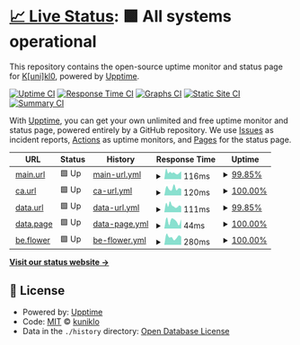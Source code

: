 # [📈 Live Status](https://kunik1o.github.io/heartbeat.oau): <!--live status--> **🟩 All systems operational**

This repository contains the open-source uptime monitor and status page for [K[uni]kl0](https://kunik1o.github.io/heartbeat.oau), powered by [Upptime](https://github.com/upptime/upptime).

[![Uptime CI](https://github.com/kunik1o/heartbeat.oau/workflows/Uptime%20CI/badge.svg)](https://github.com/kunik1o/heartbeat.oau/actions?query=workflow%3A%22Uptime+CI%22)
[![Response Time CI](https://github.com/kunik1o/heartbeat.oau/workflows/Response%20Time%20CI/badge.svg)](https://github.com/kunik1o/heartbeat.oau/actions?query=workflow%3A%22Response+Time+CI%22)
[![Graphs CI](https://github.com/kunik1o/heartbeat.oau/workflows/Graphs%20CI/badge.svg)](https://github.com/kunik1o/heartbeat.oau/actions?query=workflow%3A%22Graphs+CI%22)
[![Static Site CI](https://github.com/kunik1o/heartbeat.oau/workflows/Static%20Site%20CI/badge.svg)](https://github.com/kunik1o/heartbeat.oau/actions?query=workflow%3A%22Static+Site+CI%22)
[![Summary CI](https://github.com/kunik1o/heartbeat.oau/workflows/Summary%20CI/badge.svg)](https://github.com/kunik1o/heartbeat.oau/actions?query=workflow%3A%22Summary+CI%22)

With [Upptime](https://upptime.js.org), you can get your own unlimited and free uptime monitor and status page, powered entirely by a GitHub repository. We use [Issues](https://github.com/kunik1o/heartbeat.oau/issues) as incident reports, [Actions](https://github.com/kunik1o/heartbeat.oau/actions) as uptime monitors, and [Pages](https://kunik1o.github.io/heartbeat.oau) for the status page.

<!--start: status pages-->
<!-- This summary is generated by Upptime (https://github.com/upptime/upptime) -->
<!-- Do not edit this manually, your changes will be overwritten -->
<!-- prettier-ignore -->
| URL | Status | History | Response Time | Uptime |
| --- | ------ | ------- | ------------- | ------ |
| <img alt="" src="https://raw.githubusercontent.com/one-among-us/web/main/public/favicon.png" height="13"> [main.url](https://www.one-among.us/) | 🟩 Up | [main-url.yml](https://github.com/artefaritaKuniklo/heartbeat.oau/commits/HEAD/history/main-url.yml) | <details><summary><img alt="Response time graph" src="./graphs/main-url/response-time-week.png" height="20"> 116ms</summary><br><a href="https://artefaritaKuniklo.github.io/heartbeat.oau/history/main-url"><img alt="Response time 120" src="https://img.shields.io/endpoint?url=https%3A%2F%2Fraw.githubusercontent.com%2FartefaritaKuniklo%2Fheartbeat.oau%2FHEAD%2Fapi%2Fmain-url%2Fresponse-time.json"></a><br><a href="https://artefaritaKuniklo.github.io/heartbeat.oau/history/main-url"><img alt="24-hour response time 176" src="https://img.shields.io/endpoint?url=https%3A%2F%2Fraw.githubusercontent.com%2FartefaritaKuniklo%2Fheartbeat.oau%2FHEAD%2Fapi%2Fmain-url%2Fresponse-time-day.json"></a><br><a href="https://artefaritaKuniklo.github.io/heartbeat.oau/history/main-url"><img alt="7-day response time 116" src="https://img.shields.io/endpoint?url=https%3A%2F%2Fraw.githubusercontent.com%2FartefaritaKuniklo%2Fheartbeat.oau%2FHEAD%2Fapi%2Fmain-url%2Fresponse-time-week.json"></a><br><a href="https://artefaritaKuniklo.github.io/heartbeat.oau/history/main-url"><img alt="30-day response time 140" src="https://img.shields.io/endpoint?url=https%3A%2F%2Fraw.githubusercontent.com%2FartefaritaKuniklo%2Fheartbeat.oau%2FHEAD%2Fapi%2Fmain-url%2Fresponse-time-month.json"></a><br><a href="https://artefaritaKuniklo.github.io/heartbeat.oau/history/main-url"><img alt="1-year response time 120" src="https://img.shields.io/endpoint?url=https%3A%2F%2Fraw.githubusercontent.com%2FartefaritaKuniklo%2Fheartbeat.oau%2FHEAD%2Fapi%2Fmain-url%2Fresponse-time-year.json"></a></details> | <details><summary><a href="https://artefaritaKuniklo.github.io/heartbeat.oau/history/main-url">99.85%</a></summary><a href="https://artefaritaKuniklo.github.io/heartbeat.oau/history/main-url"><img alt="All-time uptime 99.99%" src="https://img.shields.io/endpoint?url=https%3A%2F%2Fraw.githubusercontent.com%2FartefaritaKuniklo%2Fheartbeat.oau%2FHEAD%2Fapi%2Fmain-url%2Fuptime.json"></a><br><a href="https://artefaritaKuniklo.github.io/heartbeat.oau/history/main-url"><img alt="24-hour uptime 100.00%" src="https://img.shields.io/endpoint?url=https%3A%2F%2Fraw.githubusercontent.com%2FartefaritaKuniklo%2Fheartbeat.oau%2FHEAD%2Fapi%2Fmain-url%2Fuptime-day.json"></a><br><a href="https://artefaritaKuniklo.github.io/heartbeat.oau/history/main-url"><img alt="7-day uptime 99.85%" src="https://img.shields.io/endpoint?url=https%3A%2F%2Fraw.githubusercontent.com%2FartefaritaKuniklo%2Fheartbeat.oau%2FHEAD%2Fapi%2Fmain-url%2Fuptime-week.json"></a><br><a href="https://artefaritaKuniklo.github.io/heartbeat.oau/history/main-url"><img alt="30-day uptime 99.96%" src="https://img.shields.io/endpoint?url=https%3A%2F%2Fraw.githubusercontent.com%2FartefaritaKuniklo%2Fheartbeat.oau%2FHEAD%2Fapi%2Fmain-url%2Fuptime-month.json"></a><br><a href="https://artefaritaKuniklo.github.io/heartbeat.oau/history/main-url"><img alt="1-year uptime 99.99%" src="https://img.shields.io/endpoint?url=https%3A%2F%2Fraw.githubusercontent.com%2FartefaritaKuniklo%2Fheartbeat.oau%2FHEAD%2Fapi%2Fmain-url%2Fuptime-year.json"></a></details>
| <img alt="" src="https://raw.githubusercontent.com/one-among-us/web/main/public/favicon.png" height="13"> [ca.url](https://oneamongus.ca/) | 🟩 Up | [ca-url.yml](https://github.com/artefaritaKuniklo/heartbeat.oau/commits/HEAD/history/ca-url.yml) | <details><summary><img alt="Response time graph" src="./graphs/ca-url/response-time-week.png" height="20"> 120ms</summary><br><a href="https://artefaritaKuniklo.github.io/heartbeat.oau/history/ca-url"><img alt="Response time 165" src="https://img.shields.io/endpoint?url=https%3A%2F%2Fraw.githubusercontent.com%2FartefaritaKuniklo%2Fheartbeat.oau%2FHEAD%2Fapi%2Fca-url%2Fresponse-time.json"></a><br><a href="https://artefaritaKuniklo.github.io/heartbeat.oau/history/ca-url"><img alt="24-hour response time 203" src="https://img.shields.io/endpoint?url=https%3A%2F%2Fraw.githubusercontent.com%2FartefaritaKuniklo%2Fheartbeat.oau%2FHEAD%2Fapi%2Fca-url%2Fresponse-time-day.json"></a><br><a href="https://artefaritaKuniklo.github.io/heartbeat.oau/history/ca-url"><img alt="7-day response time 120" src="https://img.shields.io/endpoint?url=https%3A%2F%2Fraw.githubusercontent.com%2FartefaritaKuniklo%2Fheartbeat.oau%2FHEAD%2Fapi%2Fca-url%2Fresponse-time-week.json"></a><br><a href="https://artefaritaKuniklo.github.io/heartbeat.oau/history/ca-url"><img alt="30-day response time 145" src="https://img.shields.io/endpoint?url=https%3A%2F%2Fraw.githubusercontent.com%2FartefaritaKuniklo%2Fheartbeat.oau%2FHEAD%2Fapi%2Fca-url%2Fresponse-time-month.json"></a><br><a href="https://artefaritaKuniklo.github.io/heartbeat.oau/history/ca-url"><img alt="1-year response time 165" src="https://img.shields.io/endpoint?url=https%3A%2F%2Fraw.githubusercontent.com%2FartefaritaKuniklo%2Fheartbeat.oau%2FHEAD%2Fapi%2Fca-url%2Fresponse-time-year.json"></a></details> | <details><summary><a href="https://artefaritaKuniklo.github.io/heartbeat.oau/history/ca-url">100.00%</a></summary><a href="https://artefaritaKuniklo.github.io/heartbeat.oau/history/ca-url"><img alt="All-time uptime 99.93%" src="https://img.shields.io/endpoint?url=https%3A%2F%2Fraw.githubusercontent.com%2FartefaritaKuniklo%2Fheartbeat.oau%2FHEAD%2Fapi%2Fca-url%2Fuptime.json"></a><br><a href="https://artefaritaKuniklo.github.io/heartbeat.oau/history/ca-url"><img alt="24-hour uptime 100.00%" src="https://img.shields.io/endpoint?url=https%3A%2F%2Fraw.githubusercontent.com%2FartefaritaKuniklo%2Fheartbeat.oau%2FHEAD%2Fapi%2Fca-url%2Fuptime-day.json"></a><br><a href="https://artefaritaKuniklo.github.io/heartbeat.oau/history/ca-url"><img alt="7-day uptime 100.00%" src="https://img.shields.io/endpoint?url=https%3A%2F%2Fraw.githubusercontent.com%2FartefaritaKuniklo%2Fheartbeat.oau%2FHEAD%2Fapi%2Fca-url%2Fuptime-week.json"></a><br><a href="https://artefaritaKuniklo.github.io/heartbeat.oau/history/ca-url"><img alt="30-day uptime 100.00%" src="https://img.shields.io/endpoint?url=https%3A%2F%2Fraw.githubusercontent.com%2FartefaritaKuniklo%2Fheartbeat.oau%2FHEAD%2Fapi%2Fca-url%2Fuptime-month.json"></a><br><a href="https://artefaritaKuniklo.github.io/heartbeat.oau/history/ca-url"><img alt="1-year uptime 99.93%" src="https://img.shields.io/endpoint?url=https%3A%2F%2Fraw.githubusercontent.com%2FartefaritaKuniklo%2Fheartbeat.oau%2FHEAD%2Fapi%2Fca-url%2Fuptime-year.json"></a></details>
| <img alt="" src="https://raw.githubusercontent.com/one-among-us/web/main/public/favicon.png" height="13"> [data.url](https://data.one-among.us/) | 🟩 Up | [data-url.yml](https://github.com/artefaritaKuniklo/heartbeat.oau/commits/HEAD/history/data-url.yml) | <details><summary><img alt="Response time graph" src="./graphs/data-url/response-time-week.png" height="20"> 111ms</summary><br><a href="https://artefaritaKuniklo.github.io/heartbeat.oau/history/data-url"><img alt="Response time 120" src="https://img.shields.io/endpoint?url=https%3A%2F%2Fraw.githubusercontent.com%2FartefaritaKuniklo%2Fheartbeat.oau%2FHEAD%2Fapi%2Fdata-url%2Fresponse-time.json"></a><br><a href="https://artefaritaKuniklo.github.io/heartbeat.oau/history/data-url"><img alt="24-hour response time 112" src="https://img.shields.io/endpoint?url=https%3A%2F%2Fraw.githubusercontent.com%2FartefaritaKuniklo%2Fheartbeat.oau%2FHEAD%2Fapi%2Fdata-url%2Fresponse-time-day.json"></a><br><a href="https://artefaritaKuniklo.github.io/heartbeat.oau/history/data-url"><img alt="7-day response time 111" src="https://img.shields.io/endpoint?url=https%3A%2F%2Fraw.githubusercontent.com%2FartefaritaKuniklo%2Fheartbeat.oau%2FHEAD%2Fapi%2Fdata-url%2Fresponse-time-week.json"></a><br><a href="https://artefaritaKuniklo.github.io/heartbeat.oau/history/data-url"><img alt="30-day response time 126" src="https://img.shields.io/endpoint?url=https%3A%2F%2Fraw.githubusercontent.com%2FartefaritaKuniklo%2Fheartbeat.oau%2FHEAD%2Fapi%2Fdata-url%2Fresponse-time-month.json"></a><br><a href="https://artefaritaKuniklo.github.io/heartbeat.oau/history/data-url"><img alt="1-year response time 120" src="https://img.shields.io/endpoint?url=https%3A%2F%2Fraw.githubusercontent.com%2FartefaritaKuniklo%2Fheartbeat.oau%2FHEAD%2Fapi%2Fdata-url%2Fresponse-time-year.json"></a></details> | <details><summary><a href="https://artefaritaKuniklo.github.io/heartbeat.oau/history/data-url">99.85%</a></summary><a href="https://artefaritaKuniklo.github.io/heartbeat.oau/history/data-url"><img alt="All-time uptime 99.98%" src="https://img.shields.io/endpoint?url=https%3A%2F%2Fraw.githubusercontent.com%2FartefaritaKuniklo%2Fheartbeat.oau%2FHEAD%2Fapi%2Fdata-url%2Fuptime.json"></a><br><a href="https://artefaritaKuniklo.github.io/heartbeat.oau/history/data-url"><img alt="24-hour uptime 100.00%" src="https://img.shields.io/endpoint?url=https%3A%2F%2Fraw.githubusercontent.com%2FartefaritaKuniklo%2Fheartbeat.oau%2FHEAD%2Fapi%2Fdata-url%2Fuptime-day.json"></a><br><a href="https://artefaritaKuniklo.github.io/heartbeat.oau/history/data-url"><img alt="7-day uptime 99.85%" src="https://img.shields.io/endpoint?url=https%3A%2F%2Fraw.githubusercontent.com%2FartefaritaKuniklo%2Fheartbeat.oau%2FHEAD%2Fapi%2Fdata-url%2Fuptime-week.json"></a><br><a href="https://artefaritaKuniklo.github.io/heartbeat.oau/history/data-url"><img alt="30-day uptime 99.89%" src="https://img.shields.io/endpoint?url=https%3A%2F%2Fraw.githubusercontent.com%2FartefaritaKuniklo%2Fheartbeat.oau%2FHEAD%2Fapi%2Fdata-url%2Fuptime-month.json"></a><br><a href="https://artefaritaKuniklo.github.io/heartbeat.oau/history/data-url"><img alt="1-year uptime 99.98%" src="https://img.shields.io/endpoint?url=https%3A%2F%2Fraw.githubusercontent.com%2FartefaritaKuniklo%2Fheartbeat.oau%2FHEAD%2Fapi%2Fdata-url%2Fuptime-year.json"></a></details>
| <img alt="" src="https://raw.githubusercontent.com/one-among-us/web/main/public/favicon.png" height="13"> [data.page](https://data.one-among.us/people/noname/page.js) | 🟩 Up | [data-page.yml](https://github.com/artefaritaKuniklo/heartbeat.oau/commits/HEAD/history/data-page.yml) | <details><summary><img alt="Response time graph" src="./graphs/data-page/response-time-week.png" height="20"> 44ms</summary><br><a href="https://artefaritaKuniklo.github.io/heartbeat.oau/history/data-page"><img alt="Response time 40" src="https://img.shields.io/endpoint?url=https%3A%2F%2Fraw.githubusercontent.com%2FartefaritaKuniklo%2Fheartbeat.oau%2FHEAD%2Fapi%2Fdata-page%2Fresponse-time.json"></a><br><a href="https://artefaritaKuniklo.github.io/heartbeat.oau/history/data-page"><img alt="24-hour response time 53" src="https://img.shields.io/endpoint?url=https%3A%2F%2Fraw.githubusercontent.com%2FartefaritaKuniklo%2Fheartbeat.oau%2FHEAD%2Fapi%2Fdata-page%2Fresponse-time-day.json"></a><br><a href="https://artefaritaKuniklo.github.io/heartbeat.oau/history/data-page"><img alt="7-day response time 44" src="https://img.shields.io/endpoint?url=https%3A%2F%2Fraw.githubusercontent.com%2FartefaritaKuniklo%2Fheartbeat.oau%2FHEAD%2Fapi%2Fdata-page%2Fresponse-time-week.json"></a><br><a href="https://artefaritaKuniklo.github.io/heartbeat.oau/history/data-page"><img alt="30-day response time 46" src="https://img.shields.io/endpoint?url=https%3A%2F%2Fraw.githubusercontent.com%2FartefaritaKuniklo%2Fheartbeat.oau%2FHEAD%2Fapi%2Fdata-page%2Fresponse-time-month.json"></a><br><a href="https://artefaritaKuniklo.github.io/heartbeat.oau/history/data-page"><img alt="1-year response time 40" src="https://img.shields.io/endpoint?url=https%3A%2F%2Fraw.githubusercontent.com%2FartefaritaKuniklo%2Fheartbeat.oau%2FHEAD%2Fapi%2Fdata-page%2Fresponse-time-year.json"></a></details> | <details><summary><a href="https://artefaritaKuniklo.github.io/heartbeat.oau/history/data-page">100.00%</a></summary><a href="https://artefaritaKuniklo.github.io/heartbeat.oau/history/data-page"><img alt="All-time uptime 99.99%" src="https://img.shields.io/endpoint?url=https%3A%2F%2Fraw.githubusercontent.com%2FartefaritaKuniklo%2Fheartbeat.oau%2FHEAD%2Fapi%2Fdata-page%2Fuptime.json"></a><br><a href="https://artefaritaKuniklo.github.io/heartbeat.oau/history/data-page"><img alt="24-hour uptime 100.00%" src="https://img.shields.io/endpoint?url=https%3A%2F%2Fraw.githubusercontent.com%2FartefaritaKuniklo%2Fheartbeat.oau%2FHEAD%2Fapi%2Fdata-page%2Fuptime-day.json"></a><br><a href="https://artefaritaKuniklo.github.io/heartbeat.oau/history/data-page"><img alt="7-day uptime 100.00%" src="https://img.shields.io/endpoint?url=https%3A%2F%2Fraw.githubusercontent.com%2FartefaritaKuniklo%2Fheartbeat.oau%2FHEAD%2Fapi%2Fdata-page%2Fuptime-week.json"></a><br><a href="https://artefaritaKuniklo.github.io/heartbeat.oau/history/data-page"><img alt="30-day uptime 99.92%" src="https://img.shields.io/endpoint?url=https%3A%2F%2Fraw.githubusercontent.com%2FartefaritaKuniklo%2Fheartbeat.oau%2FHEAD%2Fapi%2Fdata-page%2Fuptime-month.json"></a><br><a href="https://artefaritaKuniklo.github.io/heartbeat.oau/history/data-page"><img alt="1-year uptime 99.99%" src="https://img.shields.io/endpoint?url=https%3A%2F%2Fraw.githubusercontent.com%2FartefaritaKuniklo%2Fheartbeat.oau%2FHEAD%2Fapi%2Fdata-page%2Fuptime-year.json"></a></details>
| <img alt="" src="https://raw.githubusercontent.com/one-among-us/web/main/public/favicon.png" height="13"> [be.flower](https://backend.one-among.us/flowers/get?id=noname) | 🟩 Up | [be-flower.yml](https://github.com/artefaritaKuniklo/heartbeat.oau/commits/HEAD/history/be-flower.yml) | <details><summary><img alt="Response time graph" src="./graphs/be-flower/response-time-week.png" height="20"> 280ms</summary><br><a href="https://artefaritaKuniklo.github.io/heartbeat.oau/history/be-flower"><img alt="Response time 379" src="https://img.shields.io/endpoint?url=https%3A%2F%2Fraw.githubusercontent.com%2FartefaritaKuniklo%2Fheartbeat.oau%2FHEAD%2Fapi%2Fbe-flower%2Fresponse-time.json"></a><br><a href="https://artefaritaKuniklo.github.io/heartbeat.oau/history/be-flower"><img alt="24-hour response time 254" src="https://img.shields.io/endpoint?url=https%3A%2F%2Fraw.githubusercontent.com%2FartefaritaKuniklo%2Fheartbeat.oau%2FHEAD%2Fapi%2Fbe-flower%2Fresponse-time-day.json"></a><br><a href="https://artefaritaKuniklo.github.io/heartbeat.oau/history/be-flower"><img alt="7-day response time 280" src="https://img.shields.io/endpoint?url=https%3A%2F%2Fraw.githubusercontent.com%2FartefaritaKuniklo%2Fheartbeat.oau%2FHEAD%2Fapi%2Fbe-flower%2Fresponse-time-week.json"></a><br><a href="https://artefaritaKuniklo.github.io/heartbeat.oau/history/be-flower"><img alt="30-day response time 256" src="https://img.shields.io/endpoint?url=https%3A%2F%2Fraw.githubusercontent.com%2FartefaritaKuniklo%2Fheartbeat.oau%2FHEAD%2Fapi%2Fbe-flower%2Fresponse-time-month.json"></a><br><a href="https://artefaritaKuniklo.github.io/heartbeat.oau/history/be-flower"><img alt="1-year response time 379" src="https://img.shields.io/endpoint?url=https%3A%2F%2Fraw.githubusercontent.com%2FartefaritaKuniklo%2Fheartbeat.oau%2FHEAD%2Fapi%2Fbe-flower%2Fresponse-time-year.json"></a></details> | <details><summary><a href="https://artefaritaKuniklo.github.io/heartbeat.oau/history/be-flower">100.00%</a></summary><a href="https://artefaritaKuniklo.github.io/heartbeat.oau/history/be-flower"><img alt="All-time uptime 99.98%" src="https://img.shields.io/endpoint?url=https%3A%2F%2Fraw.githubusercontent.com%2FartefaritaKuniklo%2Fheartbeat.oau%2FHEAD%2Fapi%2Fbe-flower%2Fuptime.json"></a><br><a href="https://artefaritaKuniklo.github.io/heartbeat.oau/history/be-flower"><img alt="24-hour uptime 100.00%" src="https://img.shields.io/endpoint?url=https%3A%2F%2Fraw.githubusercontent.com%2FartefaritaKuniklo%2Fheartbeat.oau%2FHEAD%2Fapi%2Fbe-flower%2Fuptime-day.json"></a><br><a href="https://artefaritaKuniklo.github.io/heartbeat.oau/history/be-flower"><img alt="7-day uptime 100.00%" src="https://img.shields.io/endpoint?url=https%3A%2F%2Fraw.githubusercontent.com%2FartefaritaKuniklo%2Fheartbeat.oau%2FHEAD%2Fapi%2Fbe-flower%2Fuptime-week.json"></a><br><a href="https://artefaritaKuniklo.github.io/heartbeat.oau/history/be-flower"><img alt="30-day uptime 99.95%" src="https://img.shields.io/endpoint?url=https%3A%2F%2Fraw.githubusercontent.com%2FartefaritaKuniklo%2Fheartbeat.oau%2FHEAD%2Fapi%2Fbe-flower%2Fuptime-month.json"></a><br><a href="https://artefaritaKuniklo.github.io/heartbeat.oau/history/be-flower"><img alt="1-year uptime 99.98%" src="https://img.shields.io/endpoint?url=https%3A%2F%2Fraw.githubusercontent.com%2FartefaritaKuniklo%2Fheartbeat.oau%2FHEAD%2Fapi%2Fbe-flower%2Fuptime-year.json"></a></details>

<!--end: status pages-->

[**Visit our status website →**](https://artefaritakuniklo.github.io/heartbeat.oau/)

## 📄 License

- Powered by: [Upptime](https://github.com/upptime/upptime)
- Code: [MIT](./LICENSE) © [kuniklo](https://artefaritakuniklo.github.io/heartbeat.oau/)
- Data in the `./history` directory: [Open Database License](https://opendatacommons.org/licenses/odbl/1-0/)
